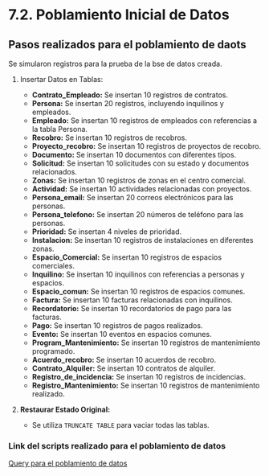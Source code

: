 # 7.2. Poblamiento Inicial de Datos

## Pasos realizados para el poblamiento de daots
Se simularon registros para la prueba de la bse de datos creada.

1. Insertar Datos en Tablas:
   - **Contrato_Empleado:** Se insertan 10 registros de contratos.
   - **Persona:** Se insertan 20 registros, incluyendo inquilinos y empleados.
   - **Empleado:** Se insertan 10 registros de empleados con referencias a la tabla Persona.
   - **Recobro:** Se insertan 10 registros de recobros.
   - **Proyecto_recobro:** Se insertan 10 registros de proyectos de recobro.
   - **Documento:** Se insertan 10 documentos con diferentes tipos.
   - **Solicitud:** Se insertan 10 solicitudes con su estado y documentos relacionados.
   - **Zonas:** Se insertan 10 registros de zonas en el centro comercial.
   - **Actividad:** Se insertan 10 actividades relacionadas con proyectos.
   - **Persona_email:** Se insertan 20 correos electrónicos para las personas.
   - **Persona_telefono:** Se insertan 20 números de teléfono para las personas.
   - **Prioridad:** Se insertan 4 niveles de prioridad.
   - **Instalacion:** Se insertan 10 registros de instalaciones en diferentes zonas.
   - **Espacio_Comercial:** Se insertan 10 registros de espacios comerciales.
   - **Inquilino:** Se insertan 10 inquilinos con referencias a personas y espacios.
   - **Espacio_comun:** Se insertan 10 registros de espacios comunes.
   - **Factura:** Se insertan 10 facturas relacionadas con inquilinos.
   - **Recordatorio:** Se insertan 10 recordatorios de pago para las facturas.
   - **Pago:** Se insertan 10 registros de pagos realizados.
   - **Evento:** Se insertan 10 eventos en espacios comunes.
   - **Program_Mantenimiento:** Se insertan 10 registros de mantenimiento programado.
   - **Acuerdo_recobro:** Se insertan 10 acuerdos de recobro.
   - **Contrato_Alquiler:** Se insertan 10 contratos de alquiler.
   - **Registro_de_incidencia:** Se insertan 10 registros de incidencias.
   - **Registro_Mantenimiento:** Se insertan 10 registros de mantenimiento realizado.


2. **Restaurar Estado Original:**
   - Se utiliza `TRUNCATE TABLE` para vaciar todas las tablas.

### Link del scripts realizado para el poblamiento de datos
[Query para el poblamiento de datos](poblamientos_datos.sql)